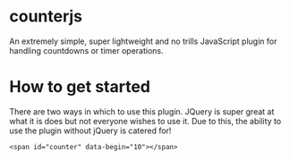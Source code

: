 # counterjs
An extremely simple, super lightweight and no trills JavaScript plugin for handling countdowns or timer operations.

# How to get started

There are two ways in which to use this plugin. JQuery is super great at what it is does but not everyone wishes to use it. Due to this, the ability to use the plugin without jQuery is catered for!

```
<span id="counter" data-begin="10"></span>

```

